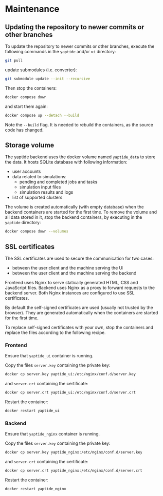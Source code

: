 # Maintenance

## Updating the repository to newer commits or other branches

To update the repository to newer commits or other branches, execute the following commands in the `yaptide` and/or `ui` directory:

```bash
git pull
```

update submodules (i.e. converter):

```bash
git submodule update --init --recursive
```


Then stop the containers:

```bash
docker compose down
```

and start them again:

```bash
docker compose up --detach --build
```

Note the `--build` flag. It is needed to rebuild the containers, as the source code has changed.


## Storage volume

The yaptide backend uses the docker volume named `yaptide_data` to store the data. It hosts SQLite database with following information:

  * user accounts
  * data related to simulations:
    * pending and completed jobs and tasks
    * simulation input files
    * simulation results and logs
  * list of supported clusters

The volume is created automatically (with empty database) when the backend containers are started for the first time.
To remove the volume and all data stored in it, stop the backend containers, by executing in the `yaptide` directory:

```bash
docker compose down --volumes
```

## SSL certificates

The SSL certificates are used to secure the communication for two cases:

  * between the user client and the machine serving the UI
  * between the user client and the machine serving the backend

Frontend uses Nginx to serve statically generated HTML, CSS and JavaScript files. 
Backend uses Nginx as a proxy to forward requests to the backend server.
Both Nginx instances are configured to use SSL certificates.

By default the self-signed certificates are used (usually not trusted by the browser). 
They are generated automatically when the containers are started for the first time.

To replace self-signed certificates with your own, stop the containers and replace the files according to the following recipe.

### Frontend

Ensure that `yaptide_ui` container is running.

Copy the files `server.key` containing the private key:

```bash
docker cp server.key yaptide_ui:/etc/nginx/conf.d/server.key
```

and `server.crt` containing the certificate:

```bash
docker cp server.crt yaptide_ui:/etc/nginx/conf.d/server.crt
```

Restart the container:

```bash
docker restart yaptide_ui
```

### Backend

Ensure that `yaptide_nginx` container is running.

Copy the files `server.key` containing the private key:

```bash
docker cp server.key yaptide_nginx:/etc/nginx/conf.d/server.key
```

and `server.crt` containing the certificate:

```bash
docker cp server.crt yaptide_nginx:/etc/nginx/conf.d/server.crt
```

Restart the container:

```bash
docker restart yaptide_nginx
```